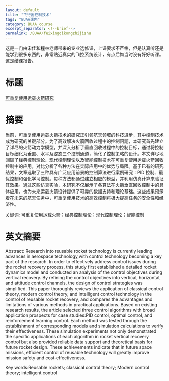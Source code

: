 ```yaml
---
layout: default
title: "飞行器控制技术"
tags: "BUAA课内"
category: BUAA_course
excerpt_separator: <!--brief-->
permalink: /BUAA/feixingqikongzhijishu
---
```

这是一门由宋佳和程林老师带来的专业选修课，上课要求不严格，但是认真听还是能学到很多东西的，非常贴近真实的飞控系统设计，有点后悔当时没有好好听课。这是结课报告。
<!--brief-->
# 标题
[可重复使用运载火箭研究]({{site.url}}/pdfs/the-tech-of-flying-control/pdf.pdf)

# 摘要
当前，可重复使用运载火箭技术的研究正引领航天领域的科技进步，其中控制技术成为研究的关键部分。为了高效解决火箭回收过程中的控制问题，本研究首先建立了详尽的火箭动力学模型，并深入分析了垂直回收过程中的控制目标，通过将控制目标细化为垂直、水平及姿态三个控制通道，简化了控制策略的设计。本文详尽地回顾了经典控制理论、现代控制理论以及智能控制技术在可重复使用运载火箭回收控制中的应用，对比分析了各种方法在实际应用中的优势与局限。基于已有的研究结果，文章选取了三种具有广泛应用前景的控制算法进行案例研究：PID 控制、最优控制和强化学习控制。每种方法都通过建立相应的模型，并利用仿真计算来验证其效果。通过这些仿真实验，本研究不仅展示了各算法在火箭垂直回收控制中的具体应用，也为未来运载火箭设计提供了可靠的数据支持和理论基础。这些成果预示着在未来的航天任务中，可重复使用技术的高效控制将极大提高任务的安全性和经济性。

关键词: 可重复使用运载火箭；经典控制理论；现代控制理论；智能控制

# 英文摘要
Abstract: Research into reusable rocket technology is currently leading advances in aerospace technology,with control technology becoming a key part of the research. In order to effectively address control issues during the rocket recovery process, this study first established a detailed rocket dynamics model and conducted an analysis of the control objectives during vertical recovery. By refining the control objectives into vertical, horizontal, and attitude control channels, the design of control strategies was simplified. This paper thoroughly reviews the application of classical control theory, modern control theory, and intelligent control technology in the control of reusable rocket recovery, and compares the advantages and limitations of various methods in practical applications. Based on existing research results, the article selected three control algorithms with broad application prospects for case studies:PID control, optimal control, and reinforcement learning control. Each method was tested through the establishment of corresponding models and simulation calculations to verify their effectiveness. These simulation experiments not only demonstrated the specific applications of each algorithm in rocket vertical recovery control but also provided reliable data support and theoretical basis for future rocket design. These achievements indicate that in future space missions, efficient control of reusable technology will greatly improve mission safety and cost-effectiveness.

Key words:Reusable rockets; classical control theory; Modern control theory; intelligent control